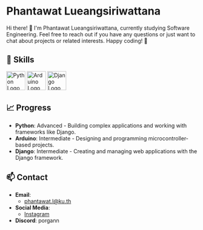 # Phantawat Lueangsiriwattana

Hi there! 👋 I'm Phantawat Lueangsiriwattana, currently studying Software Engineering. Feel free to reach out if you have any questions or just want to chat about projects or related interests. Happy coding! 🚀

## 🔧 Skills

<div id='badges'>
  <img src='https://logos-download.com/wp-content/uploads/2016/10/Python_logo_icon.png' width='50px' alt='Python Logo'/>
  <img src='https://logos-download.com/wp-content/uploads/2016/09/Arduino_logo.png' width='50px' alt='Arduino Logo'/>
  <img src='https://logodix.com/logo/470216.png' width='50px' alt='Django Logo'/>
</div>

## 📈 Progress

- **Python**: Advanced - Building complex applications and working with frameworks like Django.
- **Arduino**: Intermediate - Designing and programming microcontroller-based projects.
- **Django**: Intermediate - Creating and managing web applications with the Django framework.

## 📫 Contact

- **Email**:
  - [phantawat.l@ku.th](mailto:phantawat.l@ku.th)
- **Social Media**: 
  - [Instagram](https://www.instagram.com/p_organ/)
- **Discord**: porgann
